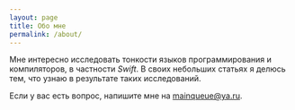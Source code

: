 ```yaml
---
layout: page
title: Обо мне
permalink: /about/
---
```

Мне интересно исследовать тонкости языков программирования и компиляторов, в частности *Swift*. В своих небольших статьях я делюсь тем, что узнаю в результате таких исследований.

Если у вас есть вопрос, напишите мне на [mainqueue@ya.ru](mailto:mainqueue@ya.ru).